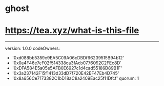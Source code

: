 # ghost
# https://tea.xyz/what-is-this-file
---
version: 1.0.0
codeOwners:
  - '0xd088bb5359c9EA5C09A06cDBDf66239515B94b12'
  - '0x0a4F46e7eF02f514338ca3fAcb0776092C2FEc8D'
  - '0xDFA584E5a05e5AFB0E6927c1d4cad55186D89B1F'
  - '0x3a237142F15f1413d33dD7f720E42EF47Eb4D745'
  - '0x8a656Ce7173382C1bD18aC8a2409Eac25f11Dfcf'
quorum: 1
